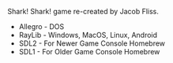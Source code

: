 Shark! Shark! game re-created by Jacob Fliss.

* Allegro - DOS
* RayLib - Windows, MacOS, Linux, Android
* SDL2 - For Newer Game Console Homebrew
* SDL1 - For Older Game Console Homebrew